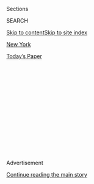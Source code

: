 <div id="app">

<div>

<div>

<div>

<div class="NYTAppHideMasthead css-1q2w90k e1suatyy0">

<div class="section css-ui9rw0 e1suatyy2">

<div class="css-eph4ug er09x8g0">

<div class="css-6n7j50">

</div>

<span class="css-1dv1kvn">Sections</span>

<div class="css-10488qs">

<span class="css-1dv1kvn">SEARCH</span>

</div>

[Skip to content](#site-content)[Skip to site index](#site-index)

</div>

<div id="masthead-section-label" class="css-1wr3we4 eaxe0e00">

[New
York](https://www.nytimes3xbfgragh.onion/section/nyregion)

</div>

<div class="css-10698na e1huz5gh0">

</div>

</div>

<div id="masthead-bar-one" class="section hasLinks css-15hmgas e1csuq9d3">

<div class="css-uqyvli e1csuq9d0">

</div>

<div class="css-1uqjmks e1csuq9d1">

</div>

<div class="css-9e9ivx">

[](https://myaccount.nytimes3xbfgragh.onion/auth/login?response_type=cookie&client_id=vi)

</div>

<div class="css-1bvtpon e1csuq9d2">

[Today’s
Paper](https://www.nytimes3xbfgragh.onion/section/todayspaper)

</div>

</div>

</div>

</div>

<div data-aria-hidden="false">

<div id="site-content" data-role="main">

<div>

<div class="css-1aor85t" style="opacity:0.000000001;z-index:-1;visibility:hidden">

<div class="css-1hqnpie">

<div class="css-epjblv">

<span class="css-17xtcya">[New
York](/section/nyregion)</span><span class="css-x15j1o">|</span><span class="css-fwqvlz">Mondaire
Jones Rides Insurgent Wave to a House Primary Win in
N.Y.</span>

</div>

<div class="css-k008qs">

<div class="css-1iwv8en">

<span class="css-18z7m18"></span>

<div>

</div>

</div>

<span class="css-1n6z4y">https://nyti.ms/2Cb0pNg</span>

<div class="css-1705lsu">

<div class="css-4xjgmj">

<div class="css-4skfbu" data-role="toolbar" data-aria-label="Social Media Share buttons, Save button, and Comments Panel with current comment count" data-testid="share-tools">

  - 
  - 
  - 
  - 
    
    <div class="css-6n7j50">
    
    </div>

  - 

</div>

</div>

</div>

</div>

</div>

</div>

<div id="NYT_TOP_BANNER_REGION" class="css-13pd83m">

</div>

<div id="top-wrapper" class="css-1sy8kpn">

<div id="top-slug" class="css-l9onyx">

Advertisement

</div>

[Continue reading the main
story](#after-top)

<div class="ad top-wrapper" style="text-align:center;height:100%;display:block;min-height:250px">

<div id="top" class="place-ad" data-position="top" data-size-key="top">

</div>

</div>

<div id="after-top">

</div>

</div>

<div>

<div id="sponsor-wrapper" class="css-1hyfx7x">

<div id="sponsor-slug" class="css-19vbshk">

Supported by

</div>

[Continue reading the main
story](#after-sponsor)

<div id="sponsor" class="ad sponsor-wrapper" style="text-align:center;height:100%;display:block">

</div>

<div id="after-sponsor">

</div>

</div>

<div class="css-186x18t">

</div>

<div class="css-1vkm6nb ehdk2mb0">

# Mondaire Jones Rides Insurgent Wave to a House Primary Win in N.Y.

</div>

Mr. Jones is likely to become among the first openly gay
African-American members of Congress.

<div class="css-79elbk" data-testid="photoviewer-wrapper">

<div class="css-z3e15g" data-testid="photoviewer-wrapper-hidden">

</div>

<div class="css-1a48zt4 ehw59r15" data-testid="photoviewer-children">

![<span class="css-16f3y1r e13ogyst0" data-aria-hidden="true">Mondaire
Jones was an early challenger to the current congresswoman, Nita Lowey,
who announced her retirement last
year.</span><span class="css-cnj6d5 e1z0qqy90" itemprop="copyrightHolder"><span class="css-1ly73wi e1tej78p0">Credit...</span><span><span>Al
J. Thompson for The New York
Times</span></span></span>](https://static01.graylady3jvrrxbe.onion/images/2020/06/23/nyregion/00nyprimary-17hfo-jones/merlin_173684760_d425cd72-62d3-461c-9ef8-88f4a8bdfb6b-articleLarge.jpg?quality=75&auto=webp&disable=upscale)

</div>

</div>

<div class="css-18e8msd">

<div class="css-vp77d3 epjyd6m0">

<div class="css-1baulvz">

By [<span class="css-1baulvz last-byline" itemprop="name">Dana
Rubinstein</span>](https://www.nytimes3xbfgragh.onion/by/dana-rubinstein)

</div>

</div>

  - 
    
    <div class="css-ld3wwf e16638kd2">
    
    July 14,
    2020
    
    </div>

  - 
    
    <div class="css-4xjgmj">
    
    <div class="css-d8bdto" data-role="toolbar" data-aria-label="Social Media Share buttons, Save button, and Comments Panel with current comment count" data-testid="share-tools">
    
      - 
      - 
      - 
      - 
        
        <div class="css-6n7j50">
        
        </div>
    
      - 
    
    </div>
    
    </div>

</div>

</div>

<div class="section meteredContent css-1r7ky0e" name="articleBody" itemprop="articleBody">

<div class="css-1fanzo5 StoryBodyCompanionColumn">

<div class="css-53u6y8">

Mondaire Jones, a progressive candidate supported by the institutional
left, was declared the victor in a crowded Democratic House primary in
the suburbs north of New York City, all but ensuring that he will join
Congress next year as among its first openly gay African-American
members.

The race was not called by The Associated Press until Tuesday, three
weeks after the primary, even though Mr. Jones had a commanding
advantage after the machine ballot count: He had twice as many votes as
his closest competitor, Adam Schleifer.

Mr. Jones’s support grew as Primary Day drew closer, as Black Lives
Matters protests galvanized voters across the district and allowed
candidates, for the first time since the pandemic, to campaign in the
open air.

As the leading candidate of color in the race, and as the candidate with
the most backing from national progressive leaders, Mr. Jones was
well-positioned to capitalize on a renewed interest in civil rights and
criminal justice reform.

</div>

</div>

<div class="css-1fanzo5 StoryBodyCompanionColumn">

<div class="css-53u6y8">

Mr. Jones said on Tuesday that his victory demonstrated that his core of
progressive ideas — combating climate change and racial injustice, and
providing equal access to health care and quality education — was what
voters cared most about.

“On June 23, Democrats nominated a champion for working people,” he said
in a statement.

“Growing up poor, Black, and gay, I never imagined someone like me could
run for Congress, let alone win,” Mr. Jones said. “Indeed, in the
244-year history of the United States, there has never been an openly
gay, Black member of Congress. That changes this year.”

Mr. Jones may well be joined in Congress by a second openly gay member:
In the Bronx, Ritchie Torres, who identifies as Afro-Latino, is leading
a Democratic primary to replace Representative Jose E. Serrano.

The seat that Mr. Jones is likely to fill is now occupied by Nita Lowey,
the first woman to chair the House Appropriations Committee. Ms. Lowey,
83, was facing a primary from Mr. Jones when, in October, she announced
her impending retirement.

Ms. Lowey’s resignation announcement opened the floodgates to would-be
successors eager for the [once-in-three-decade
opportunity](https://www.nytimes3xbfgragh.onion/2020/06/19/nyregion/democratic-primary-house-ny.html)
to fill an open seat in a secure Democratic district. She had declined
to endorse a candidate in the race to succeed her.

</div>

</div>

<div class="css-1fanzo5 StoryBodyCompanionColumn">

<div class="css-53u6y8">

Mr. Jones, 33, often says that “policy is personal,” and his personal
story played an integral role in his campaign. In television ads and
campaign literature, he recounted his grandparents’ migration north from
the Jim Crow South, his upbringing in Section 8 housing in Rockland
County and the family’s reliance on food stamps. He has relished his
success against competitors from more privileged backgrounds.

“These are people who come from money, obviously,” Mr. Jones said.
“Unlike them, I don’t come from money or from a political family. And
yet, they underestimated me. We have outmaneuvered them at every stage
of this campaign.”

Mr. Jones graduated from Stanford University and Harvard Law School,
where he said he became good friends with James Comey’s daughter,
Maurene (whose mother, Patrice, contributed to his campaign).

He returned to the district in 2017. Before running for Congress, he
worked as an attorney at the Westchester County Law Department and in
private practice. Mr. Jones also spent a year working as a fellow at the
Department of Justice, where he helped vet judicial nominees that Senate
Republicans would often block.

He
[often](https://www.nbcnews.com/feature/nbc-out/meet-new-yorker-who-hopes-be-america-s-first-black-n1085706)
[says](http://www.mtv.com/news/3150060/mondaire-jones-could-be-the-first-black-openly-gay-member-of-congress/)
that the latter experience seeded his distaste for political centrism in
the face of Republican intransigence.

Mr. Jones quickly emerged as the candidate of the Democratic Party’s
progressive wing, winning the backing of Senators Bernie Sanders and
Elizabeth Warren, as well as Representative Alexandria Ocasio-Cortez,
all of whom cited his support for policies that they said would benefit
working families.

Like many of his competitors, Mr. Jones supports elevating the national
minimum wage to $15 an hour and indexing it to inflation. He also backs
the creation of a single-payer health care system — joining some of his
competitors [in support
of](https://www.youtube.com/watch?v=YrkWqdGT8eA&feature=youtu.be) a
robust public option en route to such a system.

</div>

</div>

<div class="css-1fanzo5 StoryBodyCompanionColumn">

<div class="css-53u6y8">

He supports implementing Green New Deal policies to make the country
more reliant on clean energy and repealing a federal law that bars New
Yorkers from deducting their hefty state and local taxes from federal
taxes. He favors creating more mass transportation options for Rockland
County, which has only limited access to rail.

Mr. Jones won the race even though Mr. Schleifer, a pharmaceutical heir,
outspent him by more than five to one. Mr. Jones did however benefit
from some independent expenditures on his behalf,
[including](https://www.politico.com/states/new-york/albany/story/2020/06/07/house-progressives-wade-into-new-york-primary-1291755)
by the Congressional Progressive Caucus.

An avowed science fiction fan, Mr. Jones, who had never run for office
before, said the trajectory of this race feels oddly familiar.

“Running in this Democratic primary has felt like a story out of a
sci-fi novel,” he said.

Which sci-fi novel?

“One that is still being written,” he said.

</div>

</div>

</div>

<div>

</div>

<div>

</div>

<div>

</div>

<div>

<div id="bottom-wrapper" class="css-1ede5it">

<div id="bottom-slug" class="css-l9onyx">

Advertisement

</div>

[Continue reading the main
story](#after-bottom)

<div id="bottom" class="ad bottom-wrapper" style="text-align:center;height:100%;display:block;min-height:90px">

</div>

<div id="after-bottom">

</div>

</div>

</div>

</div>

</div>

## Site Index

<div>

</div>

## Site Information Navigation

  - [© <span>2020</span> <span>The New York Times
    Company</span>](https://help.nytimes3xbfgragh.onion/hc/en-us/articles/115014792127-Copyright-notice)

<!-- end list -->

  - [NYTCo](https://www.nytco.com/)
  - [Contact
    Us](https://help.nytimes3xbfgragh.onion/hc/en-us/articles/115015385887-Contact-Us)
  - [Work with us](https://www.nytco.com/careers/)
  - [Advertise](https://nytmediakit.com/)
  - [T Brand Studio](http://www.tbrandstudio.com/)
  - [Your Ad
    Choices](https://www.nytimes3xbfgragh.onion/privacy/cookie-policy#how-do-i-manage-trackers)
  - [Privacy](https://www.nytimes3xbfgragh.onion/privacy)
  - [Terms of
    Service](https://help.nytimes3xbfgragh.onion/hc/en-us/articles/115014893428-Terms-of-service)
  - [Terms of
    Sale](https://help.nytimes3xbfgragh.onion/hc/en-us/articles/115014893968-Terms-of-sale)
  - [Site
    Map](https://spiderbites.nytimes3xbfgragh.onion)
  - [Help](https://help.nytimes3xbfgragh.onion/hc/en-us)
  - [Subscriptions](https://www.nytimes3xbfgragh.onion/subscription?campaignId=37WXW)

</div>

</div>

</div>

</div>
